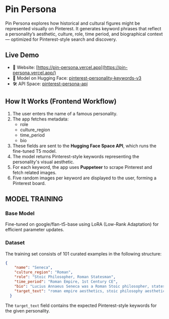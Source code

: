 # Pin Persona

Pin Persona explores how historical and cultural figures might be represented visually on Pinterest. It generates keyword phrases that reflect a personality’s aesthetic, culture, role, time period, and biographical context — optimized for Pinterest-style search and discovery.


## Live Demo

- 🔗 Website: [https://pin-persona.vercel.app](https://pin-persona.vercel.app/)
- 🚀 Model on Hugging Face: [pinterest-personality-keywords-v3](https://huggingface.co/pinterest-personality-keywords-v3)
- 🛠️ API Space: [pinterest-persona-api](https://huggingface.co/spaces/pinterest-persona-api)

## How It Works (Frontend Workflow)

1. The user enters the name of a famous personality.
2. The app fetches metadata:
   - role
   - culture_region
   - time_period
   - bio
3. These fields are sent to the **Hugging Face Space API**, which runs the fine-tuned T5 model.
4. The model returns Pinterest-style keywords representing the personality's visual aesthetic.
5. For each keyword, the app uses **Puppeteer** to scrape Pinterest and fetch related images.
6. Five random images per keyword are displayed to the user, forming a Pinterest board.

## MODEL TRAINING

### Base Model

Fine-tuned on google/flan-t5-base using LoRA (Low-Rank Adaptation) for efficient parameter updates.

### Dataset

The training set consists of 101 curated examples in the following structure:

```json
{
    "name": "Seneca",
    "culture_region": "Roman",
    "role": "Stoic Philosopher, Roman Statesman",
    "time_period": "Roman Empire, 1st Century CE",
    "bio": "Lucius Annaeus Seneca was a Roman Stoic philosopher, statesman, and advisor to Emperor Nero. He wrote on topics like ethics, virtue, and resilience. His writings      include moral letters, tragedies, and philosophical treatises that influenced both ancient and modern thought.",
    "target_text": "roman empire aesthetics, stoic philosophy aesthetics, roman stoicism aesthetics, 1st century rome aesthetics, roman statesman aesthetics, seneca               philosophy aesthetics, roman ethics aesthetics, stoic writings aesthetics, classical philosophy aesthetics"
  }
```

The `target_text` field contains the expected Pinterest-style keywords for the given personality.



